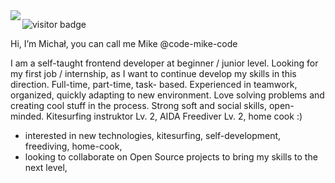 <img align="left" src="https://visitor-badge.laobi.icu/badge?page_id=code-mike-code.code-mike-code" />




![visitor badge](https://visitor-badge.laobi.icu/badge?page_id=code-mike-code.visitor-badge&left_text=MyPageVisitors)






Hi, I’m Michał, you can call me Mike @code-mike-code

I am a self-taught frontend developer at beginner / junior level. 
Looking for my first job / internship, as I want to continue develop my skills in this direction. 
Full-time, part-time, task- based. Experienced in teamwork, organized, quickly adapting to new environment. 
Love solving problems and creating cool stuff in the process. Strong soft and social skills, open-minded. 
Kitesurfing instruktor Lv. 2, AIDA Freediver Lv. 2, home cook :)

- interested in new technologies, kitesurfing, self-development, freediving, home-cook,
- looking to collaborate on Open Source projects to bring my skills to the next level,


